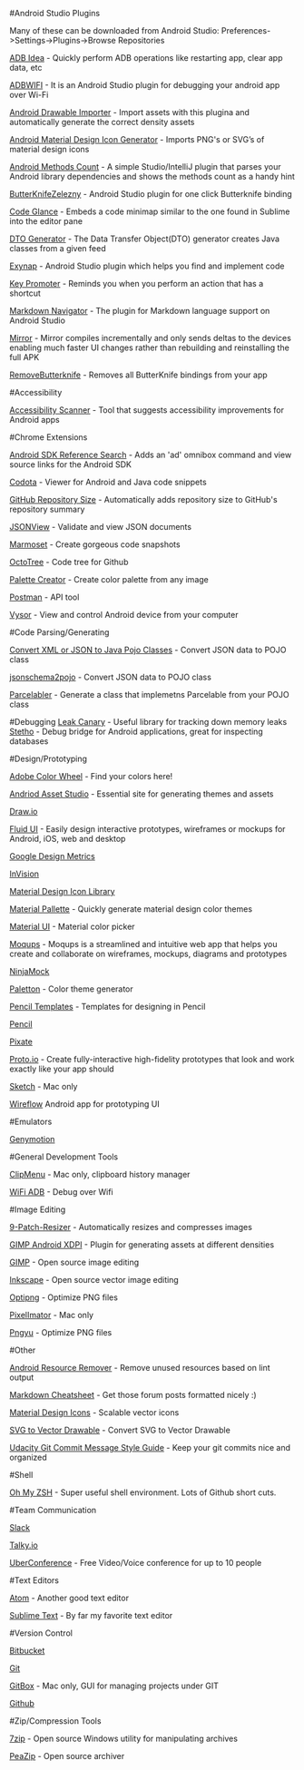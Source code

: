 

#Android Studio Plugins

Many of these can be downloaded from Android Studio:  Preferences->Settings->Plugins->Browse Repositories

[ADB Idea](https://github.com/pbreault/adb-idea) - Quickly perform ADB operations like restarting app, clear app data, etc

[ADBWIFI](https://plugins.jetbrains.com/plugin/7856?pr=idea) - It is an Android Studio plugin for debugging your android app over Wi-Fi

[Android Drawable Importer](https://plugins.jetbrains.com/plugin/7658?pr=idea) - Import assets with this plugina and automatically generate the correct density assets

[Android Material Design Icon Generator](https://plugins.jetbrains.com/plugin/7647?pr=) - Imports PNG's or SVG’s of material design icons

[Android Methods Count](http://www.methodscount.com/plugins) - A simple Studio/IntelliJ plugin that parses your Android library dependencies and shows the methods count as a handy hint

[ButterKnifeZelezny](https://github.com/avast/android-butterknife-zelezny) - Android Studio plugin for one click Butterknife binding

[Code Glance](https://plugins.jetbrains.com/plugin/7275?pr=clion) - Embeds a code minimap similar to the one found in Sublime into the editor pane

[DTO Generator](https://plugins.jetbrains.com/plugin/7834?pr=idea) - The Data Transfer Object(DTO) generator creates Java classes from a given feed

[Exynap](http://exynap.com/) - Android Studio plugin which helps you find and implement code

[Key Promoter](https://plugins.jetbrains.com/plugin/1003) - Reminds you when you perform an action that has a shortcut

[Markdown Navigator](http://vladsch.com/product/markdown-navigator) - The plugin for Markdown language support on Android Studio

[Mirror](http://www.jimumirror.com/) - Mirror compiles incrementally and only sends deltas to the devices enabling much faster UI changes rather than rebuilding and reinstalling the full APK

[RemoveButterknife](https://github.com/u3shadow/RemoveButterKnife) - Removes all ButterKnife bindings from your app


#Accessibility 

[Accessibility Scanner](https://play.google.com/store/apps/details?id=com.google.android.apps.accessibility.auditor&amp;hl=en) - Tool that suggests accessibility improvements for Android apps 


#Chrome Extensions

[Android SDK Reference Search](https://chrome.google.com/webstore/detail/android-sdk-search/hgcbffeicehlpmgmnhnkjbjoldkfhoin?hl=en) - Adds an 'ad' omnibox command and view source links for the Android SDK

[Codota](https://chrome.google.com/webstore/detail/codota/cnpdaoipdfbkpdbdpmceeejdaabiebcb?hl=en) - Viewer for Android and Java code snippets

[GitHub Repository Size](https://chrome.google.com/webstore/detail/github-repository-size/apnjnioapinblneaedefcnopcjepgkci) - Automatically adds repository size to GitHub's repository summary

[JSONView](https://chrome.google.com/webstore/detail/jsonview/chklaanhfefbnpoihckbnefhakgolnmc?hl=en) - Validate and view JSON documents

[Marmoset](https://chrome.google.com/webstore/detail/marmoset/npkfpddkpefnmkflhhligbkofhnafieb?hl=en) - Create gorgeous code snapshots

[OctoTree](https://chrome.google.com/webstore/detail/octotree/bkhaagjahfmjljalopjnoealnfndnagc) - Code tree for Github

[Palette Creator](https://chrome.google.com/webstore/detail/palette-creator/oolpphfmdmjbojolagcbgdemojhcnlod?utm_source=gmail) - Create color palette from any image

[Postman](https://chrome.google.com/webstore/detail/postman/fhbjgbiflinjbdggehcddcbncdddomop?hl=en) - API tool

[Vysor](https://chrome.google.com/webstore/detail/vysor/gidgenkbbabolejbgbpnhbimgjbffefm) - View and control Android device from your computer


#Code Parsing/Generating

[Convert XML or JSON to Java Pojo Classes](http://pojo.sodhanalibrary.com/) - Convert JSON data to POJO class

[jsonschema2pojo](http://www.jsonschema2pojo.org/) - Convert JSON data to POJO class

[Parcelabler](http://www.parcelabler.com/) - Generate a class that implemetns Parcelable from your POJO class


#Debugging
[Leak Canary](https://github.com/square/leakcanary) - Useful library for tracking down memory leaks
[Stetho](http://facebook.github.io/stetho/) - Debug bridge for Android applications, great for inspecting databases


#Design/Prototyping


[Adobe Color Wheel](https://color.adobe.com/create/color-wheel/) - Find your colors here!

[Andriod Asset Studio](https://romannurik.github.io/AndroidAssetStudio/) - Essential site for generating themes and assets

[Draw.io](https://www.draw.io/)

[Fluid UI](https://www.fluidui.com/) - Easily design interactive prototypes, wireframes or mockups for Android, iOS, web and desktop

[Google Design Metrics](https://design.google.com/devices/)

[InVision](https://www.invisionapp.com/)

[Material Design Icon Library](https://design.google.com/icons/)

[Material Pallette](https://www.materialpalette.com/) - Quickly generate material design color themes

[Material UI](https://www.materialui.co/colors) - Material color picker

[Moqups](https://moqups.com/) - Moqups is a streamlined and intuitive web app that helps you create and collaborate on wireframes, mockups, diagrams and prototypes

[NinjaMock](https://ninjamock.com/)

[Paletton](http://paletton.com/#uid=1000u0kllllaFw0g0qFqFg0w0aF) - Color theme generator

[Pencil Templates](https://code.google.com/archive/p/evoluspencil/downloads) - Templates for designing in Pencil

[Pencil](http://pencil.evolus.vn/)

[Pixate](http://www.pixate.com/)

[Proto.io](https://proto.io/) - Create fully-interactive high-fidelity prototypes that look and work exactly like your app should

[Sketch](https://www.sketchapp.com/) - Mac only

[Wireflow](https://play.google.com/store/apps/details?id=com.ludomade.blueprint&hl=en) Android app for prototyping UI

#Emulators


[Genymotion](https://www.genymotion.com/)

#General Development Tools


[ClipMenu](http://www.clipmenu.com/) - Mac only, clipboard history manager

[WiFi ADB](https://play.google.com/store/apps/details?id=com.ttxapps.wifiadb&hl=en) - Debug over Wifi

#Image Editing


[9-Patch-Resizer](https://github.com/redwarp/9-Patch-Resizer) - Automatically resizes and compresses images

[GIMP Android XDPI](https://github.com/ncornette/gimp-android-xdpi) - Plugin for generating assets at different densities

[GIMP](https://www.gimp.org/) - Open source image editing

[Inkscape](https://inkscape.org/en/) - Open source vector image editing

[Optipng](http://optipng.sourceforge.net/) - Optimize PNG files

[PixelImator](http://www.pixelmator.com/mac/) - Mac only

[Pngyu](http://nukesaq88.github.io/Pngyu/) - Optimize PNG files

#Other


[Android Resource Remover](https://github.com/KeepSafe/android-resource-remover) - Remove unused resources based on lint output

[Markdown Cheatsheet](https://github.com/adam-p/markdown-here/wiki/Markdown-Cheatsheet) - Get those forum posts formatted nicely :)

[Material Design Icons](https://materialdesignicons.com/) - Scalable vector icons

[SVG to Vector Drawable](http://inloop.github.io/svg2android/) - Convert SVG to Vector Drawable

[Udacity Git Commit Message Style Guide](https://udacity.github.io/git-styleguide/) - Keep your git commits nice and organized

#Shell


[Oh My ZSH](https://github.com/robbyrussell/oh-my-zsh) - Super useful shell environment. Lots of Github short cuts.

#Team Communication


[Slack](https://slack.com/)

[Talky.io](https://talky.io/)

[UberConference](https://www.uberconference.com/) - Free Video/Voice conference for up to 10 people

#Text Editors


[Atom](https://atom.io/) - Another good text editor

[Sublime Text](https://www.sublimetext.com/) - By far my favorite text editor

#Version Control


[Bitbucket](https://bitbucket.org/)

[Git](https://git-scm.com/)

[GitBox](http://www.gitboxapp.com/) - Mac only, GUI for managing projects under GIT

[Github](https://github.com/)

#Zip/Compression Tools


[7zip](http://www.7-zip.org/) - Open source Windows utility for manipulating archives

[PeaZip](www.peazip.org/) -  Open source archiver

